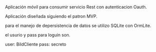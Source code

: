 Aplicación móvil para consumir servicio Rest con autenticacion Oauth.


Aplicación diseñada siguiendo el patron MVP.

para el manejo de depersistencia de datos se utilizo SQLite con OrmLite.

el usurio y pass para loguin son.

user: BildCliente
pass: secreto


